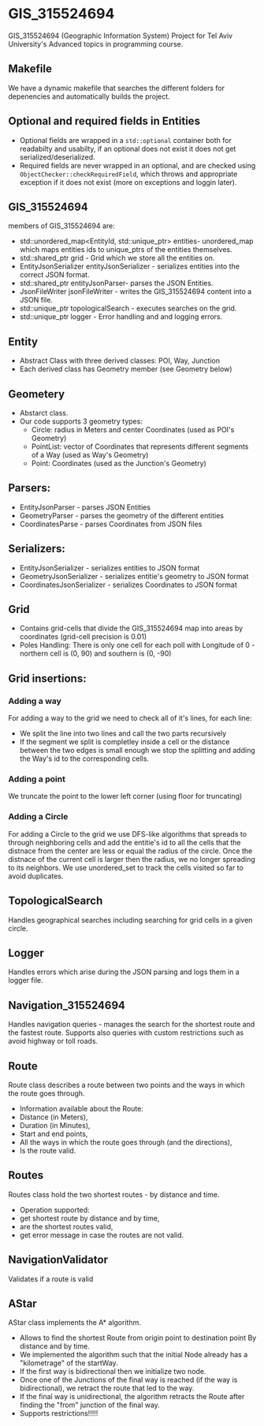 # GIS_315524694
GIS_315524694 (Geographic Information System) Project for Tel Aviv University's Advanced topics in programming course.    


## Makefile
We have a dynamic makefile that searches the different folders for depenencies and automatically builds the project.
  

## Optional and required fields in Entities
 * Optional fields are wrapped in a `std::optional` container both for readabilty and usabilty, if an optional does not exist it does not get serialized/deserialized.  
 * Required fields are never wrapped in an optional, and are checked using `ObjectChecker::checkRequiredField`, which throws and appropriate exception if it does not exist (more on exceptions and loggin later).

## GIS_315524694
members of GIS_315524694 are:
  * std::unordered_map<EntityId, std::unique_ptr<Entity>> entities- unordered_map which maps entities ids to unique_ptrs of the entities themselves.
  * std::shared_ptr<Grid> grid - Grid which we store all the entities on.
  * EntityJsonSerializer entityJsonSerializer - serializes entities into the correct JSON format.
  * std::shared_ptr<EntityJsonParser> entityJsonParser- parses the JSON Entities.
  * JsonFileWriter jsonFileWriter - writes the GIS_315524694 content into a JSON file.
  * std::unique_ptr<TopologicalSearch> topologicalSearch - executes searches on the grid.
  * std::unique_ptr<Logger> logger - Error handling and and logging errors.


## Entity
  * Abstract Class with three derived classes: POI, Way, Junction
  * Each derived class has Geometry member (see Geometry below)
	

## Geometery
  * Abstarct class.
  * Our code supports 3 geometry types:
	- Circle: radius in Meters and center Coordinates (used as POI's Geometry)
	- PointList: vector of Coordinates that represents different segments of a Way (used as Way's Geometry)
	- Point: Coordinates (used as the Junction's Geometry)


## Parsers:
  * EntityJsonParser - parses JSON Entities
  * GeometryParser - parses the geometry of the different entities
  * CoordinatesParse - parses Coordinates from JSON files

## Serializers:
  * EntityJsonSerializer - serializes entities to JSON format
  * GeometryJsonSerializer - serializes entitie's geometry to JSON format
  * CoordinatesJsonSerializer -  serializes Coordinates to JSON format


## Grid	
 * Contains grid-cells that divide the GIS_315524694 map into areas by coordinates (grid-cell precision is 0.01)
 * Poles Handling: There is only one cell for each poll with Longitude of 0 - northern cell is (0, 90) and southern is (0, -90)
 
## Grid insertions:

### Adding a way
For adding a way to the grid we need to check all of it's lines, for each line:
* We split the line into two lines and call the two parts recursively   
* If the segment we split is completley inside a cell or the distance between the two edges is small enough we stop the splitting and adding the Way's id to the corresponding cells.

### Adding a point 
We truncate the point to the lower left corner (using floor for truncating)

### Adding a Circle
For adding a Circle to the grid we use DFS-like algorithms that spreads to through neighboring cells and add the entitie's id to all the cells that the distnace from the center are less or equal the radius of the circle.
Once the distnace of the current cell is larger then the radius, we no longer spreading to its neighbors.
We use unordered_set to track the cells visited so far to avoid duplicates.

## TopologicalSearch
Handles geographical searches including searching for grid cells in a given circle.

## Logger
Handles errors which arise during the JSON parsing and logs them in a logger file.

## Navigation_315524694
Handles navigation queries - manages the search for the shortest route and the fastest route.
Supports also queries with custom restrictions such as avoid highway or toll roads.

## Route
Route class describes a route between two points and the ways in which the route goes through.
* Information available about the Route:
* Distance (in Meters),
* Duration (in Minutes),
* Start and end points,
* All the ways in which the route goes through (and the directions),
* Is the route valid.

## Routes
Routes class hold the two shortest routes - by distance and time.
* Operation supported:
* get shortest route by distance and by time,
* are the shortest routes valid,
* get error message in case the routes are not valid.

## NavigationValidator
Validates if a route is valid 

## AStar
AStar class implements the A* algorithm.
 * Allows to find the shortest Route from origin point to destination point By distance and by time.
 * We implemented the algorithm such that the initial Node already has a "kilometrage" of the startWay.
 * If the first way is bidirectional then we initialize two node.
 * Once one of the Junctions of the final way is reached (if the way is bidirectional), we retract the route that led to the way.
 * If the final way is unidirectional, the algorithm retracts the Route after finding the "from" junction of the final way.
 * Supports restrictions!!!!!
